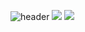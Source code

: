 ![header](https://capsule-render.vercel.app/api?type=waving&color=timeAuto&height=300&section=header&text=WELCOME&desc=JIHYEON's%20Github&fontSize=90&fontAlignY=25&descAlignY=40)
<img src="https://img.shields.io/badge/Python-3776AB?style=for-the-badge&logo=Python&logoColor=white">
<a href="[클릭시 이동할 링크](https://www.instagram.com/j.jm.o_o/)" target="_blank"><img src="https://img.shields.io/badge/INSTAGRAM-E4405F?style=for-the-badge&logo=Instagram&logoColor=white"></a>
